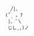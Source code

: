                             ╱|、
                          (˚ˎ 。7  
                           |、˜〵          
                           じしˍ,)ノ
